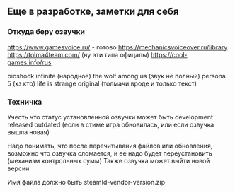 ## Еще в разработке, заметки для себя

### Откуда беру озвучки

https://www.gamesvoice.ru/ - готово
https://mechanicsvoiceover.ru/library
https://tolma4team.com/ (ну эти типа офицалы)
https://cool-games.info/rus

bioshock infinite (народное)
the wolf among us (звук не полный)
persona 5 (хз кто)
life is strange original (толмачи вроде и только текст)

### Техничка

Учесть что статус установленной озвучки может быть
development released outdated (если в стиме игра обновилась, или если озвучка вышла новая)

Надо понимать, что после перечитывания файлов или обновления, возможно что озвучка сломается, и ее надо будет переустановить (механизм контрольных сумм)
Также озвучка может выйти новой версии

Имя файла должно быть
steamId-vendor-version.zip
